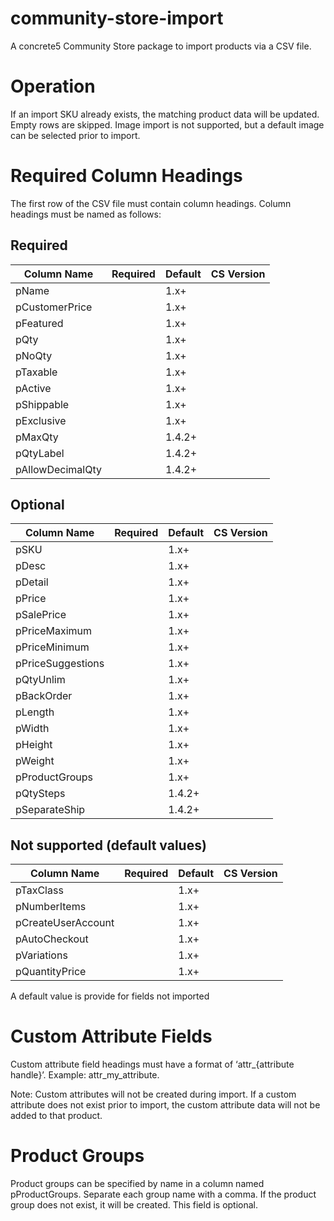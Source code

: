 # community-store-import
A concrete5 Community Store package to import products via a CSV file.

# Operation
If an import SKU already exists, the matching product data will be updated.
Empty rows are skipped.
Image import is not supported, but a default image can be selected prior to import.

# Required Column Headings
The first row of the CSV file must contain column headings. Column headings must be named as follows:

## Required
Column Name | Required | Default | CS Version
----------- | -------- | ------- | ----------
pName | | 1.x+
pCustomerPrice | | 1.x+
pFeatured | | 1.x+
pQty | | 1.x+
pNoQty | | 1.x+
pTaxable | | 1.x+
pActive | | 1.x+
pShippable | | 1.x+
pExclusive | | 1.x+
pMaxQty | | 1.4.2+
pQtyLabel | | 1.4.2+
pAllowDecimalQty | | 1.4.2+

## Optional
Column Name | Required | Default | CS Version
----------- | -------- | ------- | ----------
pSKU | | 1.x+
pDesc | | 1.x+
pDetail | | 1.x+
pPrice | | 1.x+
pSalePrice | | 1.x+
pPriceMaximum | | 1.x+
pPriceMinimum | | 1.x+
pPriceSuggestions | | 1.x+
pQtyUnlim | | 1.x+
pBackOrder | | 1.x+
pLength | | 1.x+
pWidth | | 1.x+
pHeight | | 1.x+
pWeight | | 1.x+
pProductGroups | | 1.x+
pQtySteps | | 1.4.2+
pSeparateShip | | 1.4.2+

## Not supported (default values)
Column Name | Required | Default | CS Version
----------- | -------- | ------- | ----------
pTaxClass | | 1.x+
pNumberItems | | 1.x+
pCreateUserAccount | | 1.x+
pAutoCheckout | | 1.x+
pVariations | | 1.x+
pQuantityPrice | | 1.x+

A default value is provide for fields not imported

# Custom Attribute Fields
Custom attribute field headings must have a format of ‘attr_{attribute handle}’. Example: attr_my_attribute.

Note: Custom attributes will not be created during import. If a custom attribute does not exist prior to import, the custom attribute data will not be added to that product.

# Product Groups
Product groups can be specified by name in a column named pProductGroups. Separate each group name with a comma.  If the product group does not exist, it will be created. This field is optional.
